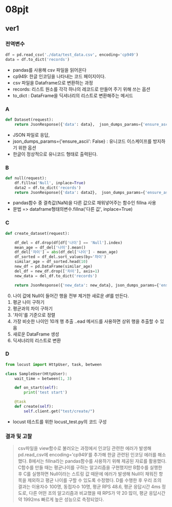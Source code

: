 # 08pjt

## ver1

### 전역변수

```python
df = pd.read_csv('./data/test_data.csv', encoding='cp949')
data = df.to_dict('records')
```
- pandas를 사용해 csv 파일을 읽어온다
- cp949: 한글 인코딩을 나타내는 코드 페이지이다.
- csv 파일을 Dataframe으로 변환하는 과정
- records: 리스트 원소를 각각 하나의 레코드로 만들어 주기 위해 쓰는 옵션
- to_dict : DataFrame을 딕셔너리의 리스트로 변환해주는 메서드

### A

```python
def Dataset(request):
    return JsonResponse({'data': data},  json_dumps_params={'ensure_ascii': False})
```
- JSON 파일로 응답, 
- json_dumps_params={'ensure_ascii': False} : 유니코드 이스케이프를 방지하기 위한 옵션
-  한글이 정상적으로 유니코드 형태로 출력된다.

### B

```python
def null(request):
    df.fillna('Null', inplace=True)
    data2 = df.to_dict('records')
    return JsonResponse({'data': data2},  json_dumps_params={'ensure_ascii': False})
```
- pandas함수 중 결측값(NaN)을 다른 값으로 채워넣어주는 함수인 fillna 사용
- 문법 => dataframe형태의변수.fillna('다른 값', inplace=True)

### C

```python
def create_dataset(request):

    df_del = df.drop(df[df['나이'] == 'Null'].index)
    mean_age = df_del['나이'].mean()
    df_del['차이'] = abs(df_del['나이'] - mean_age)
    df_sorted = df_del.sort_values(by='차이')
    similar_age = df_sorted.head(10)
    new_df = pd.DataFrame(similar_age)
    del_df = new_df.drop(['차이'], axis=1)
    new_data = del_df.to_dict('records')

    return JsonResponse({'new_data': new_data}, json_dumps_params={'ensure_ascii': False})
```
0. 나이 값에 Null이 들어간 행을 전부 제거한 새로운 df를 만든다.
1. 평균 나이 구하기
2. 평균과의 차이 구하기
3. '차이'를 기준으로 정렬
4. 가장 비슷한 나이인 10개 행 추출
..ead 메서드를 사용하면 상위 행을 추출할 수 있음
5. 새로운 DataFrame 생성
6. 딕셔너리의 리스트로 변환

### D

```python
from locust import HttpUser, task, between

class SampleUser(HttpUser):
    wait_time = between(1, 3)

    def on_start(self):
        print('test start')

    @task
    def create(self):
        self.client.get("test/create/")
```
- locust 테스트를 위한 locust_test.py의 코드 구성

### 결과 및 고찰

> csv파일을 view함수로 불러오는 과정에서 인코딩 관련한 에러가 발생해 pd.read_csv에 encoding='cp949'를 추가해 한글 관련된 인코딩 에러를 해소했다. B에서는 fillna라는 pandas함수를 사용하기 위해 제공된 자료를 활용했다. C함수를 만들 때는 평균나이를 구하는 알고리즘을 구현했지만 B함수를 실행한 후 C를 실행하면 Null이라는 스트링 값 때문에 에러가 발생해 Null이 채워진 항목을 제외하고 평균 나이를 구할 수 있도록 수정했다. D를 수행한 후 우리 조의 결과는 이용자수 100명, 동접자수 10명, 평균 RPS 48.6, 평균 응답시간 4ms 정도로, 다른 어떤 조의 알고리즘과 비교했을 때 RPS가 약 20 많이, 평균 응답시간 약 1992ms 빠르게 높은 성능으로 측정되었다.